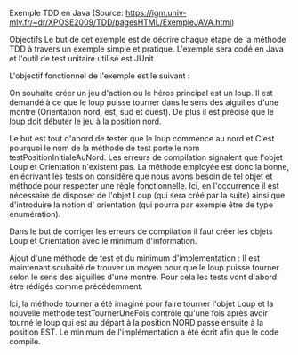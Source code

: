 Exemple TDD en Java (Source: https://igm.univ-mlv.fr/~dr/XPOSE2009/TDD/pagesHTML/ExempleJAVA.html)

Objectifs
Le but de cet exemple est de décrire chaque étape de la méthode TDD à travers un exemple simple et pratique. L'exemple sera codé en Java et l'outil de test unitaire utilisé est JUnit.

L'objectif fonctionnel de l'exemple est le suivant :

On souhaite créer un jeu d'action ou le héros principal est un loup. Il est demandé à ce que le loup puisse tourner dans le sens des aiguilles d'une montre (Orientation nord, est, sud et ouest). De plus il est précisé que le loup doit débuter le jeu à la position nord.

Le but est tout d'abord de tester que le loup commence au nord et C'est pourquoi le nom de la méthode de test porte le nom testPositionInitialeAuNord.
Les erreurs de compilation signalent que l'objet Loup et Orientation n'existent pas. La méthode employée est donc la bonne, en écrivant les tests on considère que nous avons besoin de tel objet et méthode pour respecter une règle fonctionnelle. Ici, en l'occurrence il est nécessaire de disposer de l'objet Loup (qui sera créé par la suite) ainsi que d'introduire la notion d' orientation (qui pourra par exemple être de type énumération).

Dans le but de corriger les erreurs de compilation il faut créer les objets Loup et Orientation avec le minimum d'information.



Ajout d'une méthode de test et du minimum d'implémentation :
Il est maintenant souhaité de trouver un moyen pour que le loup puisse tourner selon le sens des aiguilles d'une montre. Pour cela les tests vont d'abord être rédigés comme précédemment.

Ici, la méthode tourner a été imaginé pour faire tourner l'objet Loup et la nouvelle méthode testTournerUneFois contrôle qu'une fois après avoir tourné le loup qui est au départ à la position NORD passe ensuite à la position EST. Le minimum de l'implémentation a été écrit afin que le code compile.
